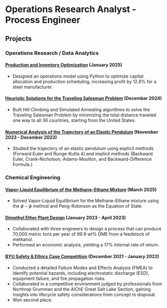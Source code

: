 # Operations Research Analyst - Process Engineer

## Projects
### Operations Research / Data Analytics
#### [Production and Inventory Optimization](https://github.com/dogtortron/inventory-optimization) (January 2025)
- Designed an operations model using Python to optimize capital allocation and production scheduling, increasing profit by 12.8% for a steel manufacturer.

#### [Heuristic Solutions for the Traveling Salesman Problem](https://github.com/dogtortron/heuristic-traveling-salesman) (December 2024)
- Built Hill Climbing and Simulated Annealing algorithms to solve the Traveling Salesman Problem by minimizing the total distance traveled one way to all 36 countries, starting from the United States.

#### [Numerical Analysis of the Trajectory of an Elastic Pendulum](https://github.com/dogtortron/elastic-pendulum-numerical-analysis) (November 2023 - December 2023)
- Studied the trajectory of an elastic pendulum using explicit methods (Forward Euler and Runge-Kutta 4) and implicit methods (Backward Euler, Crank-Nicholson, Adams-Moulton, and Backward-Difference Formula.)

### Chemical Engineering

#### [Vapor-Liquid Equilibrium of the Methane-Ethane Mixture](https://github.com/dogtortron/VLE-methane-ethane) (March 2025) 
- Solved Vapor-Liquid Equilibrium for the Methane-Ethane mixture using the $\phi-\phi$ method and Peng-Robinson as the Equation of State.

#### [Dimethyl Ether Plant Design](https://github.com/dogtortron/DME-plant-design) (January 2023 - April 2023)
- Collaborated with three engineers to design a process that can produce 70,000 metric tons per year of 99.9 wt% DME from a feedstock of methanol.
- Performed an economic analysis, yielding a 17% internal rate of return.

#### [BYU Safety & Ethics Case Competition](https://github.com/dogtortron/2022-safety-competition) (December 2021 - January 2022)
- Conducted a detailed Failure Modes and Effects Analysis (FMEA) to identify potential hazards, including electrostatic discharge (ESD), equipment failure, and fire propagation risks.
- Collaborated in a competitive environment judged by professionals from Northrop Grumman and the AIChE Great Salt Lake Section, gaining insights into lifecycle safety considerations from concept to disposal.
- Won second place.


